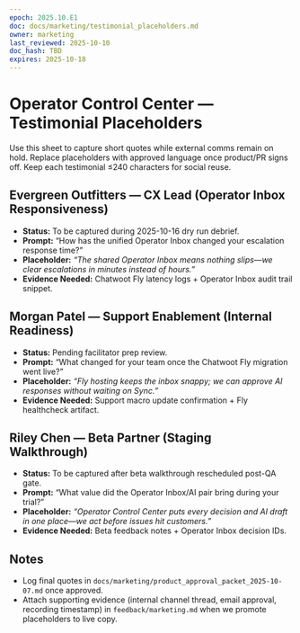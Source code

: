 ```yaml
---
epoch: 2025.10.E1
doc: docs/marketing/testimonial_placeholders.md
owner: marketing
last_reviewed: 2025-10-10
doc_hash: TBD
expires: 2025-10-18
---
```


# Operator Control Center — Testimonial Placeholders

Use this sheet to capture short quotes while external comms remain on hold. Replace placeholders with approved language once product/PR signs off. Keep each testimonial ≤240 characters for social reuse.

## Evergreen Outfitters — CX Lead (Operator Inbox Responsiveness)

- **Status:** To be captured during 2025-10-16 dry run debrief.
- **Prompt:** “How has the unified Operator Inbox changed your escalation response time?”
- **Placeholder:** _“The shared Operator Inbox means nothing slips—we clear escalations in minutes instead of hours.”_
- **Evidence Needed:** Chatwoot Fly latency logs + Operator Inbox audit trail snippet.

## Morgan Patel — Support Enablement (Internal Readiness)

- **Status:** Pending facilitator prep review.
- **Prompt:** “What changed for your team once the Chatwoot Fly migration went live?”
- **Placeholder:** _“Fly hosting keeps the inbox snappy; we can approve AI responses without waiting on Sync.”_
- **Evidence Needed:** Support macro update confirmation + Fly healthcheck artifact.

## Riley Chen — Beta Partner (Staging Walkthrough)

- **Status:** To be captured after beta walkthrough rescheduled post-QA gate.
- **Prompt:** “What value did the Operator Inbox/AI pair bring during your trial?”
- **Placeholder:** _“Operator Control Center puts every decision and AI draft in one place—we act before issues hit customers.”_
- **Evidence Needed:** Beta feedback notes + Operator Inbox decision IDs.

## Notes

- Log final quotes in `docs/marketing/product_approval_packet_2025-10-07.md` once approved.
- Attach supporting evidence (internal channel thread, email approval, recording timestamp) in `feedback/marketing.md` when we promote placeholders to live copy.
